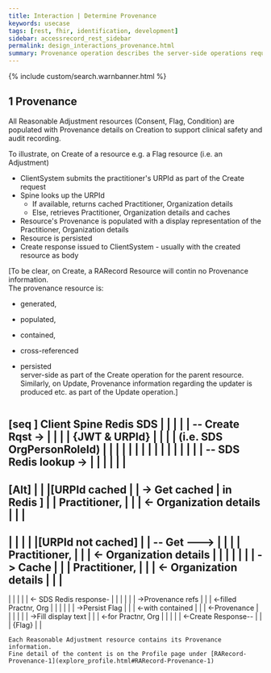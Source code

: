 ```yaml
---
title: Interaction | Determine Provenance
keywords: usecase
tags: [rest, fhir, identification, development]
sidebar: accessrecord_rest_sidebar
permalink: design_interactions_provenance.html
summary: Provenance operation describes the server-side operations required to populate, cache and return Provenance information (Practitioner and Organisation information) for all Reasonable Adjustment Flag components on Spine via the FHIR&reg; Reasonable Adjustments API
---
```

{% include custom/search.warnbanner.html %}

## 1 Provenance ##

All Reasonable Adjustment resources (Consent, Flag, Condition) are populated with Provenance details on Creation to support clinical safety and audit recording.

To illustrate, on Create of a resource e.g. a Flag resource (i.e. an Adjustment)
* ClientSystem submits the practitioner's URPId as part of the Create request
* Spine looks up the URPId
  * If available, returns cached Practitioner, Organization details
  * Else, retrieves Practitioner, Organization details and caches
* Resource's Provenance is populated with a display representation of the Practitioner, Organization details
* Resource is persisted
* Create response issued to ClientSystem - usually with the created resource as body

[To be clear, on Create, a RARecord Resource will contin no Provenance information.  
The provenance resource is:  
* generated,
* populated,
* contained,
* cross-referenced
* persisted  
server-side as part of the Create operation for the parent resource.  
Similarly, on Update, Provenance information regarding the updater is produced etc. as part of the Update operation.]

  ```
[seq ]
Client                 Spine                    Redis              SDS
   |                     |                        |                |
   | -- Create Rqst ->   |                        |                |
   |    {JWT & URPId}    |                        |                |
   |    (i.e. SDS OrgPersonRoleId)                |                |
   |                     |                        |                |
   |                     |                        |                |
   |                     |                        |                |
   |                     | -- SDS Redis lookup -> |                |
   |                     |                        |                |
--------------------------------------------------------
[Alt]                  |                        |
   |[URPId cached        |                        | -> Get cached
   | in Redis    ]       |                        |    Practitioner,
   |                     |                        | <- Organization details
   |                     |                        |
--------------------------------------------------------
   |                     |                        |                |
   |[URPId not cached]   |                        | -- Get    ---> |
   |                     |                        |    Practitioner,
   |                     |                        | <- Organization details
   |                     |                        |                |
   |                     |                        | -> Cache
   |                     |                        |    Practitioner,
   |                     |                        | <- Organization details
   |                     |                        |
--------------------------------------------------------
   |                     |                        |
   |                     | <- SDS Redis response- |
   |                     |                        |
   |                     | ->Provenance refs      |
   |                     | <-filled Practnr, Org  |
   |                     |                        |
   |                     | ->Persist Flag         |
   |                     | <-with contained       |
   |                     | <-Provenance           |
   |                     |                        |
   |                     | ->Fill display text    |
   |                     | <-for Practnr, Org     |
   |                     |                        |
   | <-Create Response-- |                        |
   |   {Flag}            |                        |
```
Each Reasonable Adjustment resource contains its Provenance information.
Fine detail of the content is on the Profile page under [RARecord-Provenance-1](explore_profile.html#RARecord-Provenance-1)
